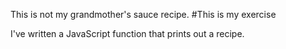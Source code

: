 This is not my grandmother's sauce recipe. 
#This is my exercise 

I've written a JavaScript function that prints out a recipe. 